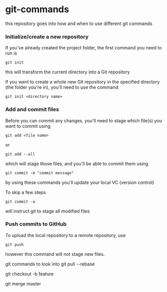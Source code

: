 # git-commands
this repository goes into how and when to use different git commands


### Initialize/create a new repository

If you've already created the project folder, the first command you need to run is
```
git init
```
this will transform the current directory into a Git repository


If you want to create a whole new Git repository in the specified directory (the folder you're in),
you'll need to use the command
```
git init <directory name>
```


### Add and commit files

Before you can commit any changes, you'll need to stage which file(s) you want to commit using
```
git add <file name>
```
or
```
git add --all
```
which will stage those files, and you'll be able to commit them using
```
git commit -m "commit message"
```

by using these commands you'll update your local VC (version control)


To skip a few steps
```
git commit -a
```
will instruct git to stage all modified files

### Push commits to GitHub

To upload the local repository to a remote repository, use
```
git push
```
however this command will not stage new files.



git commands to look into
git pull --rebase


git checkout -b feature


git merge master


